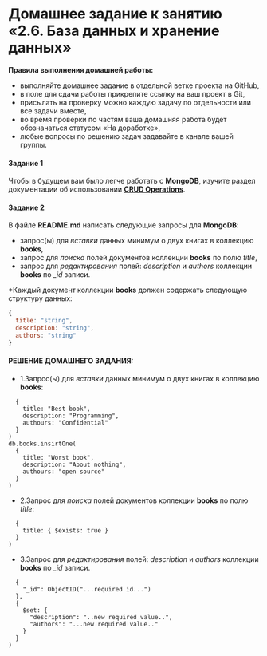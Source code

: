 # Домашнее задание к занятию «2.6. База данных и хранение данных»

**Правила выполнения домашней работы:** 
* выполняйте домашнее задание в отдельной ветке проекта на GitHub,
* в поле для сдачи работы прикрепите ссылку на ваш проект в Git,
* присылать на проверку можно каждую задачу по отдельности или все задачи вместе, 
* во время проверки по частям ваша домашняя работа будет обозначаться статусом «На доработке»,
* любые вопросы по решению задач задавайте в канале вашей группы.


#### Задание 1
Чтобы в будущем вам было легче работать с **MongoDB**, изучите раздел 
документации об использовании [**CRUD Operations**](https://docs.mongodb.com/manual/crud/).

#### Задание 2
В файле **README.md** написать следующие запросы для **MongoDB**:
 - запрос(ы) для *вставки* данных минимум о двух книгах в коллекцию **books**,
 - запрос для *поиска* полей документов коллекции **books** по полю *title*,
 - запрос для *редактирования* полей: *description* и *authors* коллекции **books** по *_id* записи.
 
*Каждый документ коллекции **books** должен содержать следующую структуру данных: 
```javascript
{
  title: "string",
  description: "string",
  authors: "string"
}
``` 
#### РЕШЕНИЕ ДОМАШНЕГО ЗАДАНИЯ:

* 1.Запрос(ы) для *вставки* данных минимум о двух книгах в коллекцию **books**:
````db.books.insirtOne(
  {
    title: "Best book",
    description: "Programming",
    authours: "Confidential"
  }
)
db.books.insirtOne(
  {
    title: "Worst book",
    description: "About nothing",
    authours: "open source"
  }
)
````
* 2.Запрос для *поиска* полей документов коллекции **books** по полю *title*:
````db.boos.find(
  {
    title: { $exists: true }
  }
)
````
* 3.Запрос для *редактирования* полей: *description* и *authors* коллекции **books** по *_id* записи.
````db.books.update(
  {
    "_id": ObjectID("...required id...")
  },
  {
    $set: {
      "description": "..new required value..",
      "authors": "...new required value.."
    }
  }
)
````




